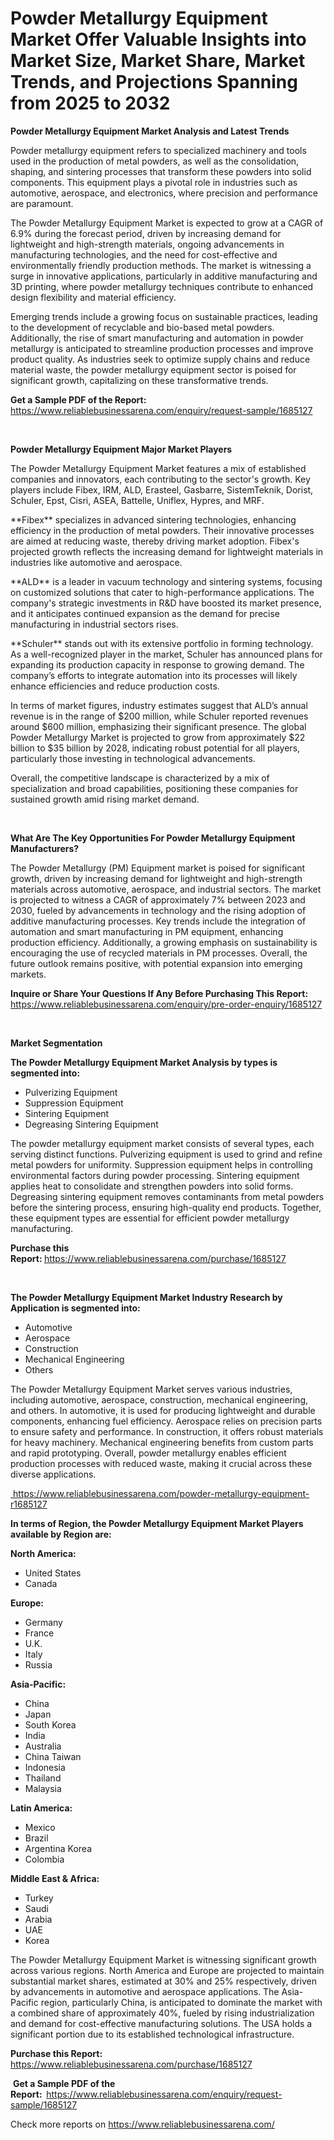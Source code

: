 <p><h1>Powder Metallurgy Equipment Market Offer Valuable Insights into Market Size, Market Share, Market Trends, and Projections Spanning from 2025 to 2032</h1></p><p><strong>Powder Metallurgy Equipment Market Analysis and Latest Trends</strong></p>
<p><p>Powder metallurgy equipment refers to specialized machinery and tools used in the production of metal powders, as well as the consolidation, shaping, and sintering processes that transform these powders into solid components. This equipment plays a pivotal role in industries such as automotive, aerospace, and electronics, where precision and performance are paramount.</p><p>The Powder Metallurgy Equipment Market is expected to grow at a CAGR of 6.9% during the forecast period, driven by increasing demand for lightweight and high-strength materials, ongoing advancements in manufacturing technologies, and the need for cost-effective and environmentally friendly production methods. The market is witnessing a surge in innovative applications, particularly in additive manufacturing and 3D printing, where powder metallurgy techniques contribute to enhanced design flexibility and material efficiency.</p><p>Emerging trends include a growing focus on sustainable practices, leading to the development of recyclable and bio-based metal powders. Additionally, the rise of smart manufacturing and automation in powder metallurgy is anticipated to streamline production processes and improve product quality. As industries seek to optimize supply chains and reduce material waste, the powder metallurgy equipment sector is poised for significant growth, capitalizing on these transformative trends.</p></p>
<p><strong>Get a Sample PDF of the Report:&nbsp;</strong> <a href="https://www.reliablebusinessarena.com/enquiry/request-sample/1685127?utm_campaign=3289&utm_medium=2&utm_source=Github&utm_content=ia&utm_term=10042025&utm_id=powder-metallurgy-equipment">https://www.reliablebusinessarena.com/enquiry/request-sample/1685127</a></p>
<p>&nbsp;</p>
<p><strong>Powder Metallurgy Equipment Major Market Players</strong></p>
<p><p>The Powder Metallurgy Equipment Market features a mix of established companies and innovators, each contributing to the sector's growth. Key players include Fibex, IRM, ALD, Erasteel, Gasbarre, SistemTeknik, Dorist, Schuler, Epst, Cisri, ASEA, Battelle, Uniflex, Hypres, and MRF.</p><p>**Fibex** specializes in advanced sintering technologies, enhancing efficiency in the production of metal powders. Their innovative processes are aimed at reducing waste, thereby driving market adoption. Fibex's projected growth reflects the increasing demand for lightweight materials in industries like automotive and aerospace.</p><p>**ALD** is a leader in vacuum technology and sintering systems, focusing on customized solutions that cater to high-performance applications. The company's strategic investments in R&D have boosted its market presence, and it anticipates continued expansion as the demand for precise manufacturing in industrial sectors rises.</p><p>**Schuler** stands out with its extensive portfolio in forming technology. As a well-recognized player in the market, Schuler has announced plans for expanding its production capacity in response to growing demand. The company’s efforts to integrate automation into its processes will likely enhance efficiencies and reduce production costs.</p><p>In terms of market figures, industry estimates suggest that ALD’s annual revenue is in the range of $200 million, while Schuler reported revenues around $600 million, emphasizing their significant presence. The global Powder Metallurgy Market is projected to grow from approximately $22 billion to $35 billion by 2028, indicating robust potential for all players, particularly those investing in technological advancements.</p><p>Overall, the competitive landscape is characterized by a mix of specialization and broad capabilities, positioning these companies for sustained growth amid rising market demand.</p></p>
<p>&nbsp;</p>
<p><strong>What Are The Key Opportunities For Powder Metallurgy Equipment Manufacturers?</strong></p>
<p><p>The Powder Metallurgy (PM) Equipment market is poised for significant growth, driven by increasing demand for lightweight and high-strength materials across automotive, aerospace, and industrial sectors. The market is projected to witness a CAGR of approximately 7% between 2023 and 2030, fueled by advancements in technology and the rising adoption of additive manufacturing processes. Key trends include the integration of automation and smart manufacturing in PM equipment, enhancing production efficiency. Additionally, a growing emphasis on sustainability is encouraging the use of recycled materials in PM processes. Overall, the future outlook remains positive, with potential expansion into emerging markets.</p></p>
<p><strong>Inquire or Share Your Questions If Any Before Purchasing This Report:</strong> <a href="https://www.reliablebusinessarena.com/enquiry/pre-order-enquiry/1685127?utm_campaign=3289&utm_medium=2&utm_source=Github&utm_content=ia&utm_term=10042025&utm_id=powder-metallurgy-equipment">https://www.reliablebusinessarena.com/enquiry/pre-order-enquiry/1685127</a></p>
<p>&nbsp;</p>
<p><strong>Market Segmentation</strong></p>
<p><strong>The Powder Metallurgy Equipment Market Analysis by types is segmented into:</strong></p>
<p><ul><li>Pulverizing Equipment</li><li>Suppression Equipment</li><li>Sintering Equipment</li><li>Degreasing Sintering Equipment</li></ul></p>
<p><p>The powder metallurgy equipment market consists of several types, each serving distinct functions. Pulverizing equipment is used to grind and refine metal powders for uniformity. Suppression equipment helps in controlling environmental factors during powder processing. Sintering equipment applies heat to consolidate and strengthen powders into solid forms. Degreasing sintering equipment removes contaminants from metal powders before the sintering process, ensuring high-quality end products. Together, these equipment types are essential for efficient powder metallurgy manufacturing.</p></p>
<p><strong>Purchase this Report:&nbsp;</strong><a href="https://www.reliablebusinessarena.com/purchase/1685127?utm_campaign=3289&utm_medium=2&utm_source=Github&utm_content=ia&utm_term=10042025&utm_id=powder-metallurgy-equipment">https://www.reliablebusinessarena.com/purchase/1685127</a></p>
<p>&nbsp;</p>
<p><strong>The Powder Metallurgy Equipment Market Industry Research by Application is segmented into:</strong></p>
<p><ul><li>Automotive</li><li>Aerospace</li><li>Construction</li><li>Mechanical Engineering</li><li>Others</li></ul></p>
<p><p>The Powder Metallurgy Equipment Market serves various industries, including automotive, aerospace, construction, mechanical engineering, and others. In automotive, it is used for producing lightweight and durable components, enhancing fuel efficiency. Aerospace relies on precision parts to ensure safety and performance. In construction, it offers robust materials for heavy machinery. Mechanical engineering benefits from custom parts and rapid prototyping. Overall, powder metallurgy enables efficient production processes with reduced waste, making it crucial across these diverse applications.</p></p>
<p><a href="https://www.reliablebusinessarena.com/powder-metallurgy-equipment-r1685127?utm_campaign=3289&utm_medium=2&utm_source=Github&utm_content=ia&utm_term=10042025&utm_id=powder-metallurgy-equipment">&nbsp;https://www.reliablebusinessarena.com/powder-metallurgy-equipment-r1685127</a></p>
<p><strong>In terms of Region, the Powder Metallurgy Equipment Market Players available by Region are:</strong></p>
<p>
    <p> <strong> North America: </strong>
        <ul>
            <li>United States</li>
            <li>Canada</li>
        </ul>
        </p> 
    <p> <strong> Europe: </strong>
        <ul>
            <li>Germany</li>
            <li>France</li>
            <li>U.K.</li>
            <li>Italy</li>
            <li>Russia</li>
        </ul>
        </p> 
    <p> <strong> Asia-Pacific: </strong>
        <ul>
            <li>China</li>
            <li>Japan</li>
            <li>South Korea</li>
            <li>India</li>
            <li>Australia</li>
            <li>China Taiwan</li>
            <li>Indonesia</li>
            <li>Thailand</li>
            <li>Malaysia</li>
        </ul>
        </p> 
    <p> <strong> Latin America: </strong>
        <ul>
            <li>Mexico</li>
            <li>Brazil</li>
            <li>Argentina Korea</li>
            <li>Colombia</li>
        </ul>
        </p> 
    <p> <strong> Middle East & Africa: </strong>
        <ul>
            <li>Turkey</li>
            <li>Saudi</li>
            <li>Arabia</li>
            <li>UAE</li>
            <li>Korea</li>
        </ul>
    </p>
    </p>
<p><p>The Powder Metallurgy Equipment Market is witnessing significant growth across various regions. North America and Europe are projected to maintain substantial market shares, estimated at 30% and 25% respectively, driven by advancements in automotive and aerospace applications. The Asia-Pacific region, particularly China, is anticipated to dominate the market with a combined share of approximately 40%, fueled by rising industrialization and demand for cost-effective manufacturing solutions. The USA holds a significant portion due to its established technological infrastructure.</p></p>
<p><strong>Purchase this Report: </strong><a href="https://www.reliablebusinessarena.com/purchase/1685127?utm_campaign=3289&utm_medium=2&utm_source=Github&utm_content=ia&utm_term=10042025&utm_id=powder-metallurgy-equipment">https://www.reliablebusinessarena.com/purchase/1685127</a></p>
<p>&nbsp;<strong>Get a Sample PDF of the Report:&nbsp;&nbsp;</strong><a href="https://www.reliablebusinessarena.com/enquiry/request-sample/1685127?utm_campaign=3289&utm_medium=2&utm_source=Github&utm_content=ia&utm_term=10042025&utm_id=powder-metallurgy-equipment">https://www.reliablebusinessarena.com/enquiry/request-sample/1685127</a></p>
<p><strong></strong></p>
<p>Check more reports on <a href="https://www.reliablebusinessarena.com/?utm_campaign=3289&utm_medium=2&utm_source=Github&utm_content=ia&utm_term=10042025&utm_id=powder-metallurgy-equipment">https://www.reliablebusinessarena.com/</a></p>